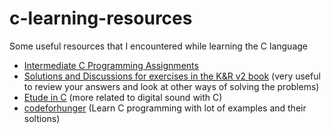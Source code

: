 # c-learning-resources
Some useful resources that I encountered while learning the C language

- [Intermediate C Programming Assignments](https://www.eskimo.com/~scs/cclass/asgn.int/index.html)
- [Solutions and Discussions for exercises in the K&R v2 book](https://clc-wiki.net/wiki/K%26R2_solutions) (very useful to review your answers and look at other ways of solving the problems)
- [Etude in C](https://zserge.com/posts/etude-in-c/) (more related to digital sound with C)
- [codeforhunger](https://codeforhunger.blogspot.com) (Learn C programming with lot of examples and their soltions)
